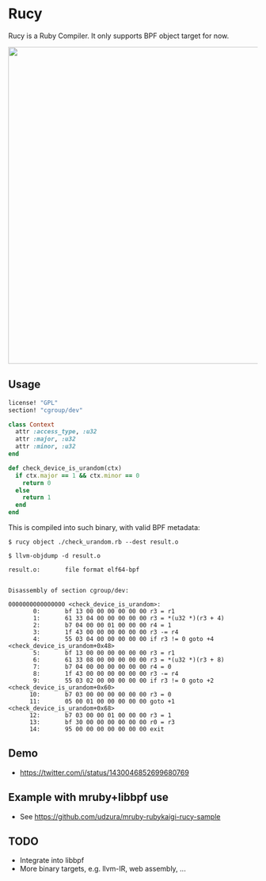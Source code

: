 # Rucy

Rucy is a Ruby Compiler. It only supports BPF object target for now.

<img src="docs/rucy-demo.gif" width="640" />

## Usage

```ruby
license! "GPL"
section! "cgroup/dev"

class Context
  attr :access_type, :u32
  attr :major, :u32
  attr :minor, :u32
end

def check_device_is_urandom(ctx)
  if ctx.major == 1 && ctx.minor == 0
    return 0
  else
    return 1
  end
end
```

This is compiled into such binary, with valid BPF metadata:

```console
$ rucy object ./check_urandom.rb --dest result.o
```

```console
$ llvm-objdump -d result.o 

result.o:       file format elf64-bpf


Disassembly of section cgroup/dev:

0000000000000000 <check_device_is_urandom>:
       0:       bf 13 00 00 00 00 00 00 r3 = r1
       1:       61 33 04 00 00 00 00 00 r3 = *(u32 *)(r3 + 4)
       2:       b7 04 00 00 01 00 00 00 r4 = 1
       3:       1f 43 00 00 00 00 00 00 r3 -= r4
       4:       55 03 04 00 00 00 00 00 if r3 != 0 goto +4 <check_device_is_urandom+0x48>
       5:       bf 13 00 00 00 00 00 00 r3 = r1
       6:       61 33 08 00 00 00 00 00 r3 = *(u32 *)(r3 + 8)
       7:       b7 04 00 00 00 00 00 00 r4 = 0
       8:       1f 43 00 00 00 00 00 00 r3 -= r4
       9:       55 03 02 00 00 00 00 00 if r3 != 0 goto +2 <check_device_is_urandom+0x60>
      10:       b7 03 00 00 00 00 00 00 r3 = 0
      11:       05 00 01 00 00 00 00 00 goto +1 <check_device_is_urandom+0x68>
      12:       b7 03 00 00 01 00 00 00 r3 = 1
      13:       bf 30 00 00 00 00 00 00 r0 = r3
      14:       95 00 00 00 00 00 00 00 exit

```

## Demo

* https://twitter.com/i/status/1430046852699680769

## Example with mruby+libbpf use

- See https://github.com/udzura/mruby-rubykaigi-rucy-sample

## TODO

* Integrate into libbpf
* More binary targets, e.g. llvm-IR, web assembly, ...
